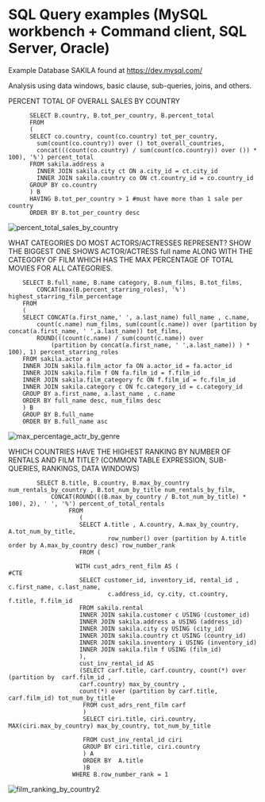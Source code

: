 # SQL Query examples (MySQL workbench + Command client, SQL Server, Oracle)

Example Database SAKILA found at https://dev.mysql.com/


Analysis using data windows, basic clause, sub-queries, joins, and others.

PERCENT TOTAL OF OVERALL SALES BY COUNTRY 

		  SELECT B.country, B.tot_per_country, B.percent_total
		  FROM 
		  (
		  SELECT co.country, count(co.country) tot_per_country, 
			sum(count(co.country)) over () tot_overall_countries, 
			concat(((count(co.country) / sum(count(co.country)) over ()) * 100), '%') percent_total
		  FROM sakila.address a
		    INNER JOIN sakila.city ct ON a.city_id = ct.city_id
		    INNER JOIN sakila.country co ON ct.country_id = co.country_id
		  GROUP BY co.country
		  ) B
		  HAVING B.tot_per_country > 1 #must have more than 1 sale per country
		  ORDER BY B.tot_per_country desc
          
	  
 ![percent_total_sales_by_country](https://user-images.githubusercontent.com/67971912/176245207-b61a6d48-fb7b-4cf3-8c2d-8b1908ed9c77.png)


WHAT CATEGORIES DO MOST ACTORS/ACTRESSES REPRESENT? SHOW THE BIGGEST ONE
SHOWS ACTOR/ACTRESS full name ALONG WITH THE CATEGORY OF FILM WHICH HAS THE MAX PERCENTAGE OF TOTAL MOVIES FOR ALL CATEGORIES.

		SELECT B.full_name, B.name category, B.num_films, B.tot_films,
			CONCAT(max(B.percent_starring_roles), '%') highest_starring_film_percentage 
		FROM 
		(
		SELECT CONCAT(a.first_name,' ', a.last_name) full_name , c.name, 
			count(c.name) num_films, sum(count(c.name)) over (partition by concat(a.first_name, ' ',a.last_name)) tot_films,
			ROUND(((count(c.name) / sum(count(c.name)) over 
				(partition by concat(a.first_name, ' ',a.last_name)) ) * 100), 1) percent_starring_roles
		FROM sakila.actor a
		INNER JOIN sakila.film_actor fa ON a.actor_id = fa.actor_id
		INNER JOIN sakila.film f ON fa.film_id = f.film_id
		INNER JOIN sakila.film_category fc ON f.film_id = fc.film_id
		INNER JOIN sakila.category c ON fc.category_id = c.category_id
		GROUP BY a.first_name, a.last_name , c.name
		ORDER BY full_name desc, num_films desc
		) B
		GROUP BY B.full_name
		ORDER BY B.full_name asc
        
	
![max_percentage_actr_by_genre](https://user-images.githubusercontent.com/67971912/176245583-9b03e885-932d-40db-840a-285d37cbed32.png)

WHICH COUNTRIES HAVE THE HIGHEST RANKING BY NUMBER OF RENTALS AND FILM TITLE? (COMMON TABLE EXPRESSION, SUB-		QUERIES, RANKINGS, DATA WINDOWS)

			SELECT B.title, B.country, B.max_by_country num_rentals_by_country , B.tot_num_by_title num_rentals_by_film, 
				CONCAT(ROUND(((B.max_by_country / B.tot_num_by_title) * 100), 2), ' ', '%') percent_of_total_rentals
                     FROM 
                        (
                        SELECT A.title , A.country, A.max_by_country, A.tot_num_by_title,
                                row_number() over (partition by A.title order by A.max_by_country desc) row_number_rank
                        FROM (
                        
                       WITH cust_adrs_rent_film AS ( 								#CTE
                        SELECT customer_id, inventory_id, rental_id , c.first_name, c.last_name,
								c.address_id, cy.city, ct.country, f.title, f.film_id
                        FROM sakila.rental
                        INNER JOIN sakila.customer c USING (customer_id)
                        INNER JOIN sakila.address a USING (address_id)
                        INNER JOIN sakila.city cy USING (city_id)
                        INNER JOIN sakila.country ct USING (country_id)
                        INNER JOIN sakila.inventory i USING (inventory_id)
                        INNER JOIN sakila.film f USING (film_id)
                        ), 
                        cust_inv_rental_id AS
                        (SELECT carf.title, carf.country, count(*) over (partition by  carf.film_id ,
						carf.country) max_by_country ,
						count(*) over (partition by carf.title, carf.film_id) tot_num_by_title
                         FROM cust_adrs_rent_film carf 
                         ) 
                         SELECT ciri.title, ciri.country,  MAX(ciri.max_by_country) max_by_country, tot_num_by_title
								
                         FROM cust_inv_rental_id ciri
                         GROUP BY ciri.title, ciri.country
                         ) A
                         ORDER BY  A.title
                         )B
                      WHERE B.row_number_rank = 1

		    
		    


![film_ranking_by_country2](https://user-images.githubusercontent.com/67971912/177014781-6416711a-7d79-499e-8b2c-96ddb15eebf8.png)
